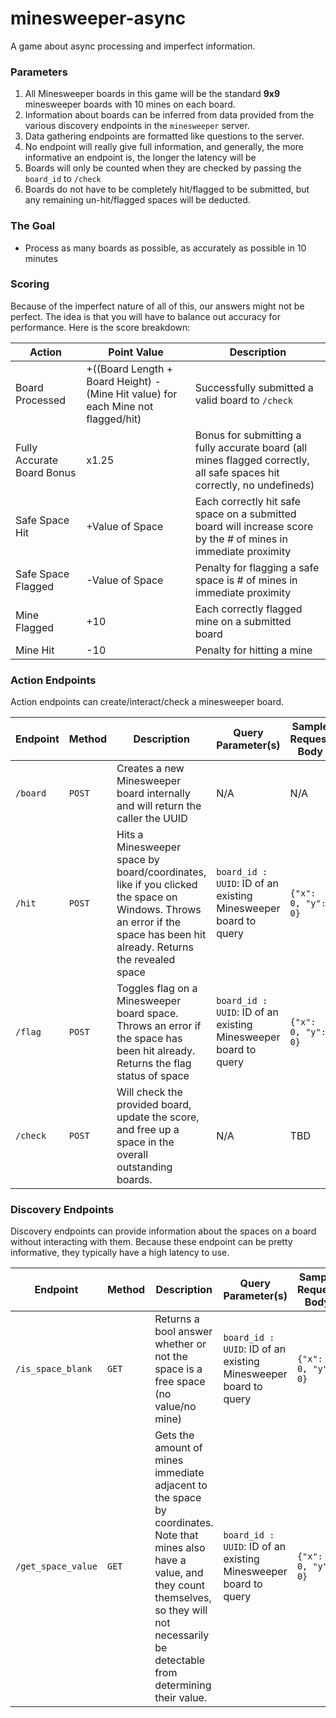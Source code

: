 # minesweeper-async
A game about async processing and imperfect information.

### Parameters
1. All Minesweeper boards in this game will be the standard **9x9** minesweeper boards with 10 mines on each board.
2. Information about boards can be inferred from data provided from the various discovery endpoints in the `minesweeper` server.
3. Data gathering endpoints are formatted like questions to the server.
4. No endpoint will really give full information, and generally, the more informative an endpoint is, the longer the latency will be
5. Boards will only be counted when they are checked by passing the ``board_id`` to `/check`
6. Boards do not have to be completely hit/flagged to be submitted, but any remaining un-hit/flagged spaces will be deducted.

### The Goal
- Process as many boards as possible, as accurately as possible in 10 minutes

### Scoring
Because of the imperfect nature of all of this, our answers might not be perfect. The idea is that you will have to balance
out accuracy for performance. Here is the score breakdown:

| Action                     | Point Value                                                                       | Description                                                                                                             |
|----------------------------|-----------------------------------------------------------------------------------|-------------------------------------------------------------------------------------------------------------------------|
| Board Processed            | +((Board Length + Board Height) - (Mine Hit value) for each Mine not flagged/hit) | Successfully submitted a valid board to `/check`                                                                        |
| Fully Accurate Board Bonus | x1.25                                                                             | Bonus for submitting a fully accurate board (all mines flagged correctly, all safe spaces hit correctly, no undefineds) |
| Safe Space Hit             | +Value of Space                                                                   | Each correctly hit safe space on a submitted board will increase score by the # of mines in immediate proximity         |
| Safe Space Flagged         | -Value of Space                                                                   | Penalty for flagging a safe space is # of mines in immediate proximity                                                  |
| Mine Flagged               | +10                                                                               | Each correctly flagged mine on a submitted board                                                                        |
| Mine Hit                   | -10                                                                               | Penalty for hitting a mine                                                                                              |

### Action Endpoints

Action endpoints can create/interact/check a minesweeper board.

| Endpoint | Method | Description                                                                                                                                                            | Query Parameter(s)                                              | Sample Request Body |
|----------|--------|------------------------------------------------------------------------------------------------------------------------------------------------------------------------|-----------------------------------------------------------------|---------------------|
| `/board` | `POST` | Creates a new Minesweeper board internally and will return the caller the UUID                                                                                         | N/A                                                             | N/A                 |
| `/hit`   | `POST` | Hits a Minesweeper space by board/coordinates, like if you clicked the space on Windows. Throws an error if the space has been hit already. Returns the revealed space | `board_id : UUID`: ID of an existing Minesweeper board to query | `{"x": 0, "y": 0}`  |
| `/flag`  | `POST` | Toggles flag on a Minesweeper board space. Throws an error if the space has been hit already. Returns the flag status of space                                         | `board_id : UUID`: ID of an existing Minesweeper board to query | `{"x": 0, "y": 0}`  |
| `/check` | `POST` | Will check the provided board, update the score, and free up a space in the overall outstanding boards.                                                                | N/A                                                             | TBD                 |

### Discovery Endpoints

Discovery endpoints can provide information about the spaces on a board without interacting with them. Because these
endpoint can be pretty informative, they typically have a high latency to use.

| Endpoint           | Method | Description                                                                                                                                                                                                     | Query Parameter(s)                                              | Sample Request Body |
|--------------------|--------|-----------------------------------------------------------------------------------------------------------------------------------------------------------------------------------------------------------------|-----------------------------------------------------------------|---------------------|
| `/is_space_blank`  | `GET`  | Returns a bool answer whether or not the space is a free space (no value/no mine)                                                                                                                               | `board_id : UUID`: ID of an existing Minesweeper board to query | `{"x": 0, "y": 0}`  |
| `/get_space_value` | `GET`  | Gets the amount of mines immediate adjacent to the space by coordinates. Note that mines also have a value, and they count themselves, so they will not necessarily be detectable from determining their value. | `board_id : UUID`: ID of an existing Minesweeper board to query | `{"x": 0, "y": 0}`  |
